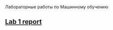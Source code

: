 Лабораторные работы по Машинному обучению 

## [Lab 1 report](https://edelwiw.github.io/MachineLearning/Lab1.html)